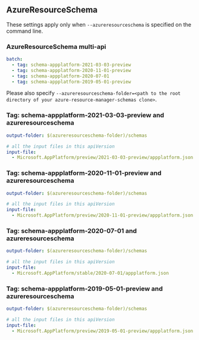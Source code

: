 ## AzureResourceSchema

These settings apply only when `--azureresourceschema` is specified on the command line.

### AzureResourceSchema multi-api

``` yaml $(azureresourceschema) && $(multiapi)
batch:
  - tag: schema-appplatform-2021-03-03-preview
  - tag: schema-appplatform-2020-11-01-preview
  - tag: schema-appplatform-2020-07-01
  - tag: schema-appplatform-2019-05-01-preview

```

Please also specify `--azureresourceschema-folder=<path to the root directory of your azure-resource-manager-schemas clone>`.

### Tag: schema-appplatform-2021-03-03-preview and azureresourceschema

``` yaml $(tag) == 'schema-appplatform-2021-03-03-preview' && $(azureresourceschema)
output-folder: $(azureresourceschema-folder)/schemas

# all the input files in this apiVersion
input-file:
  - Microsoft.AppPlatform/preview/2021-03-03-preview/appplatform.json

```

### Tag: schema-appplatform-2020-11-01-preview and azureresourceschema

``` yaml $(tag) == 'schema-appplatform-2020-11-01-preview' && $(azureresourceschema)
output-folder: $(azureresourceschema-folder)/schemas

# all the input files in this apiVersion
input-file:
  - Microsoft.AppPlatform/preview/2020-11-01-preview/appplatform.json

```

### Tag: schema-appplatform-2020-07-01 and azureresourceschema

``` yaml $(tag) == 'schema-appplatform-2020-07-01' && $(azureresourceschema)
output-folder: $(azureresourceschema-folder)/schemas

# all the input files in this apiVersion
input-file:
  - Microsoft.AppPlatform/stable/2020-07-01/appplatform.json

```

### Tag: schema-appplatform-2019-05-01-preview and azureresourceschema

``` yaml $(tag) == 'schema-appplatform-2019-05-01-preview' && $(azureresourceschema)
output-folder: $(azureresourceschema-folder)/schemas

# all the input files in this apiVersion
input-file:
  - Microsoft.AppPlatform/preview/2019-05-01-preview/appplatform.json

```
